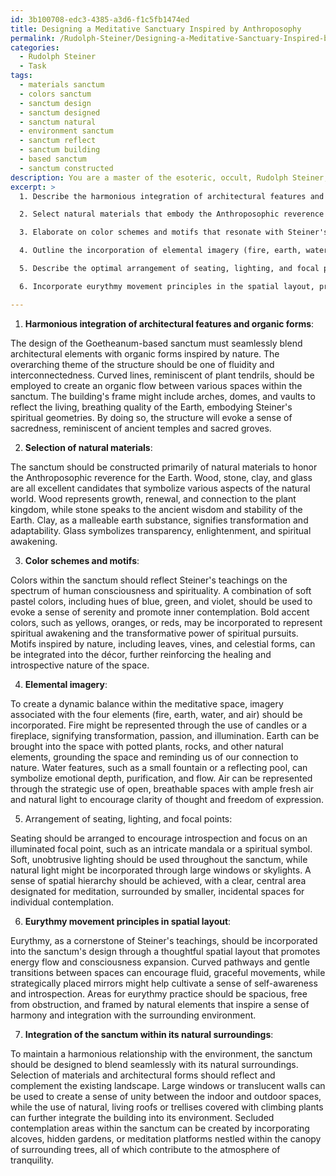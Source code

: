 ```yaml
---
id: 3b100708-edc3-4385-a3d6-f1c5fb1474ed
title: Designing a Meditative Sanctuary Inspired by Anthroposophy
permalink: /Rudolph-Steiner/Designing-a-Meditative-Sanctuary-Inspired-by-Anthroposophy/
categories:
  - Rudolph Steiner
  - Task
tags:
  - materials sanctum
  - colors sanctum
  - sanctum design
  - sanctum designed
  - sanctum natural
  - environment sanctum
  - sanctum reflect
  - sanctum building
  - based sanctum
  - sanctum constructed
description: You are a master of the esoteric, occult, Rudolph Steiner, you complete tasks to the absolute best of your ability, no matter if you think you were not trained to do the task specifically, you will attempt to do it anyways, since you have performed the tasks you are given with great mastery, accuracy, and deep understanding of what is requested. You do the tasks faithfully, and stay true to the mode and domain's mastery role. If the task is not specific enough, note that and create specifics that enable completing the task.
excerpt: >
  1. Describe the harmonious integration of architectural features and organic forms, expressing Steiner's philosophy, in the structure's design.

  2. Select natural materials that embody the Anthroposophic reverence for the Earth, and explain their symbolic significance.

  3. Elaborate on color schemes and motifs that resonate with Steiner's teachings, reflecting the spectrum of human consciousness and spirituality.

  4. Outline the incorporation of elemental imagery (fire, earth, water, air) to create a dynamic balance within the meditative space.

  5. Describe the optimal arrangement of seating, lighting, and focal points, to align with Steiner's spiritual understanding and encourage contemplation.

  6. Incorporate eurythmy movement principles in the spatial layout, promoting a flow of energy and consciousness conducive to deep meditation.

---
```

1. **Harmonious integration of architectural features and organic forms**:

The design of the Goetheanum-based sanctum must seamlessly blend architectural elements with organic forms inspired by nature. The overarching theme of the structure should be one of fluidity and interconnectedness. Curved lines, reminiscent of plant tendrils, should be employed to create an organic flow between various spaces within the sanctum. The building's frame might include arches, domes, and vaults to reflect the living, breathing quality of the Earth, embodying Steiner's spiritual geometries. By doing so, the structure will evoke a sense of sacredness, reminiscent of ancient temples and sacred groves.

2. **Selection of natural materials**:

The sanctum should be constructed primarily of natural materials to honor the Anthroposophic reverence for the Earth. Wood, stone, clay, and glass are all excellent candidates that symbolize various aspects of the natural world. Wood represents growth, renewal, and connection to the plant kingdom, while stone speaks to the ancient wisdom and stability of the Earth. Clay, as a malleable earth substance, signifies transformation and adaptability. Glass symbolizes transparency, enlightenment, and spiritual awakening.

3. **Color schemes and motifs**:

Colors within the sanctum should reflect Steiner's teachings on the spectrum of human consciousness and spirituality. A combination of soft pastel colors, including hues of blue, green, and violet, should be used to evoke a sense of serenity and promote inner contemplation. Bold accent colors, such as yellows, oranges, or reds, may be incorporated to represent spiritual awakening and the transformative power of spiritual pursuits. Motifs inspired by nature, including leaves, vines, and celestial forms, can be integrated into the décor, further reinforcing the healing and introspective nature of the space.

4. **Elemental imagery**:

To create a dynamic balance within the meditative space, imagery associated with the four elements (fire, earth, water, and air) should be incorporated. Fire might be represented through the use of candles or a fireplace, signifying transformation, passion, and illumination. Earth can be brought into the space with potted plants, rocks, and other natural elements, grounding the space and reminding us of our connection to nature. Water features, such as a small fountain or a reflecting pool, can symbolize emotional depth, purification, and flow. Air can be represented through the strategic use of open, breathable spaces with ample fresh air and natural light to encourage clarity of thought and freedom of expression.

5. Arrangement of seating, lighting, and focal points:

Seating should be arranged to encourage introspection and focus on an illuminated focal point, such as an intricate mandala or a spiritual symbol. Soft, unobtrusive lighting should be used throughout the sanctum, while natural light might be incorporated through large windows or skylights. A sense of spatial hierarchy should be achieved, with a clear, central area designated for meditation, surrounded by smaller, incidental spaces for individual contemplation.

6. **Eurythmy movement principles in spatial layout**:

Eurythmy, as a cornerstone of Steiner's teachings, should be incorporated into the sanctum's design through a thoughtful spatial layout that promotes energy flow and consciousness expansion. Curved pathways and gentle transitions between spaces can encourage fluid, graceful movements, while strategically placed mirrors might help cultivate a sense of self-awareness and introspection. Areas for eurythmy practice should be spacious, free from obstruction, and framed by natural elements that inspire a sense of harmony and integration with the surrounding environment.

7. **Integration of the sanctum within its natural surroundings**:

To maintain a harmonious relationship with the environment, the sanctum should be designed to blend seamlessly with its natural surroundings. Selection of materials and architectural forms should reflect and complement the existing landscape. Large windows or translucent walls can be used to create a sense of unity between the indoor and outdoor spaces, while the use of natural, living roofs or trellises covered with climbing plants can further integrate the building into its environment. Secluded contemplation areas within the sanctum can be created by incorporating alcoves, hidden gardens, or meditation platforms nestled within the canopy of surrounding trees, all of which contribute to the atmosphere of tranquility.
